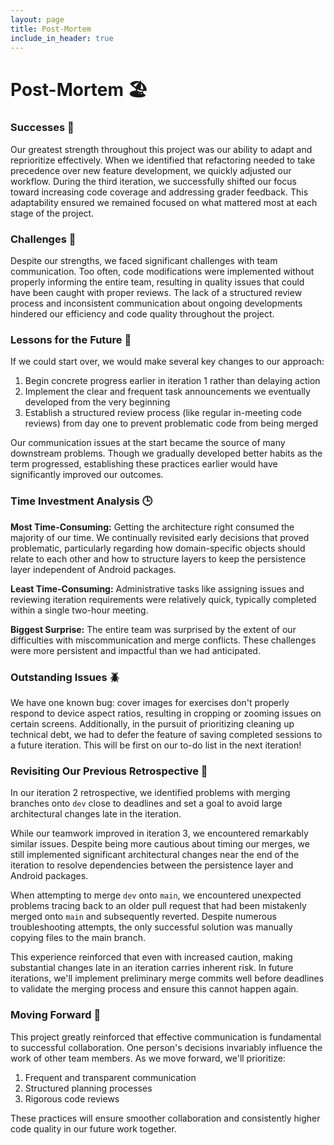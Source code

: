 ```yaml
---
layout: page
title: Post-Mortem
include_in_header: true
---
```


# Post-Mortem 🏖️

### Successes 🎯

Our greatest strength throughout this project was our ability to adapt and reprioritize effectively. When we identified that refactoring needed to take precedence over new feature development, we quickly adjusted our workflow. During the third iteration, we successfully shifted our focus toward increasing code coverage and addressing grader feedback. This adaptability ensured we remained focused on what mattered most at each stage of the project.

### Challenges 🥀

Despite our strengths, we faced significant challenges with team communication. Too often, code modifications were implemented without properly informing the entire team, resulting in quality issues that could have been caught with proper reviews. The lack of a structured review process and inconsistent communication about ongoing developments hindered our efficiency and code quality throughout the project.

### Lessons for the Future 🌱

If we could start over, we would make several key changes to our approach:

1. Begin concrete progress earlier in iteration 1 rather than delaying action
2. Implement the clear and frequent task announcements we eventually developed from the very beginning
3. Establish a structured review process (like regular in-meeting code reviews) from day one to prevent problematic code from being merged

Our communication issues at the start became the source of many downstream problems. Though we gradually developed better habits as the term progressed, establishing these practices earlier would have significantly improved our outcomes.

### Time Investment Analysis 🕒

**Most Time-Consuming:** Getting the architecture right consumed the majority of our time. We continually revisited early decisions that proved problematic, particularly regarding how domain-specific objects should relate to each other and how to structure layers to keep the persistence layer independent of Android packages.

**Least Time-Consuming:** Administrative tasks like assigning issues and reviewing iteration requirements were relatively quick, typically completed within a single two-hour meeting.

**Biggest Surprise:** The entire team was surprised by the extent of our difficulties with miscommunication and merge conflicts. These challenges were more persistent and impactful than we had anticipated.

### Outstanding Issues 🪲

We have one known bug: cover images for exercises don't properly respond to device aspect ratios, resulting in cropping or zooming issues on certain screens. Additionally, in the pursuit of prioritizing cleaning up technical debt, we had to defer the feature of saving completed sessions to a future iteration. This will be first on our to-do list in the next iteration!

### Revisiting Our Previous Retrospective 🔎

In our iteration 2 retrospective, we identified problems with merging branches onto `dev` close to deadlines and set a goal to avoid large architectural changes late in the iteration.

While our teamwork improved in iteration 3, we encountered remarkably similar issues. Despite being more cautious about timing our merges, we still implemented significant architectural changes near the end of the iteration to resolve dependencies between the persistence layer and Android packages. 

When attempting to merge `dev` onto `main`, we encountered unexpected problems tracing back to an older pull request that had been mistakenly merged onto `main` and subsequently reverted. Despite numerous troubleshooting attempts, the only successful solution was manually copying files to the main branch.

This experience reinforced that even with increased caution, making substantial changes late in an iteration carries inherent risk. In future iterations, we'll implement preliminary merge commits well before deadlines to validate the merging process and ensure this cannot happen again.

### Moving Forward 🌅

This project greatly reinforced that effective communication is fundamental to successful collaboration. One person's decisions invariably influence the work of other team members. As we move forward, we'll prioritize:

1. Frequent and transparent communication
2. Structured planning processes
3. Rigorous code reviews

These practices will ensure smoother collaboration and consistently higher code quality in our future work together.